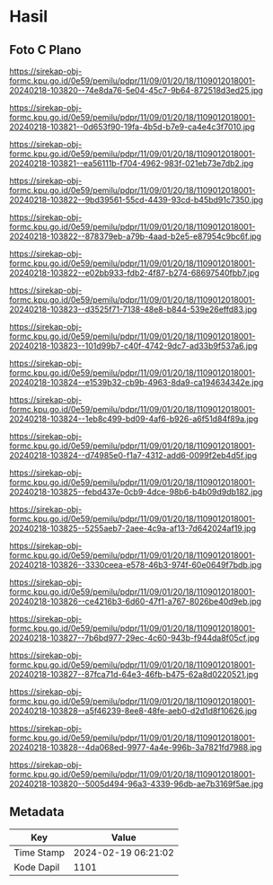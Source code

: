 # Hasil

## Foto C Plano

https://sirekap-obj-formc.kpu.go.id/0e59/pemilu/pdpr/11/09/01/20/18/1109012018001-20240218-103820--74e8da76-5e04-45c7-9b64-872518d3ed25.jpg

https://sirekap-obj-formc.kpu.go.id/0e59/pemilu/pdpr/11/09/01/20/18/1109012018001-20240218-103821--0d653f90-19fa-4b5d-b7e9-ca4e4c3f7010.jpg

https://sirekap-obj-formc.kpu.go.id/0e59/pemilu/pdpr/11/09/01/20/18/1109012018001-20240218-103821--ea56111b-f704-4962-983f-021eb73e7db2.jpg

https://sirekap-obj-formc.kpu.go.id/0e59/pemilu/pdpr/11/09/01/20/18/1109012018001-20240218-103822--9bd39561-55cd-4439-93cd-b45bd91c7350.jpg

https://sirekap-obj-formc.kpu.go.id/0e59/pemilu/pdpr/11/09/01/20/18/1109012018001-20240218-103822--878379eb-a79b-4aad-b2e5-e87954c9bc6f.jpg

https://sirekap-obj-formc.kpu.go.id/0e59/pemilu/pdpr/11/09/01/20/18/1109012018001-20240218-103822--e02bb933-fdb2-4f87-b274-68697540fbb7.jpg

https://sirekap-obj-formc.kpu.go.id/0e59/pemilu/pdpr/11/09/01/20/18/1109012018001-20240218-103823--d3525f71-7138-48e8-b844-539e26effd83.jpg

https://sirekap-obj-formc.kpu.go.id/0e59/pemilu/pdpr/11/09/01/20/18/1109012018001-20240218-103823--101d99b7-c40f-4742-9dc7-ad33b9f537a6.jpg

https://sirekap-obj-formc.kpu.go.id/0e59/pemilu/pdpr/11/09/01/20/18/1109012018001-20240218-103824--e1539b32-cb9b-4963-8da9-ca194634342e.jpg

https://sirekap-obj-formc.kpu.go.id/0e59/pemilu/pdpr/11/09/01/20/18/1109012018001-20240218-103824--1eb8c499-bd09-4af6-b926-a6f51d84f89a.jpg

https://sirekap-obj-formc.kpu.go.id/0e59/pemilu/pdpr/11/09/01/20/18/1109012018001-20240218-103824--d74985e0-f1a7-4312-add6-0099f2eb4d5f.jpg

https://sirekap-obj-formc.kpu.go.id/0e59/pemilu/pdpr/11/09/01/20/18/1109012018001-20240218-103825--febd437e-0cb9-4dce-98b6-b4b09d9db182.jpg

https://sirekap-obj-formc.kpu.go.id/0e59/pemilu/pdpr/11/09/01/20/18/1109012018001-20240218-103825--5255aeb7-2aee-4c9a-af13-7d642024af19.jpg

https://sirekap-obj-formc.kpu.go.id/0e59/pemilu/pdpr/11/09/01/20/18/1109012018001-20240218-103826--3330ceea-e578-46b3-974f-60e0649f7bdb.jpg

https://sirekap-obj-formc.kpu.go.id/0e59/pemilu/pdpr/11/09/01/20/18/1109012018001-20240218-103826--ce4216b3-6d60-47f1-a767-8026be40d9eb.jpg

https://sirekap-obj-formc.kpu.go.id/0e59/pemilu/pdpr/11/09/01/20/18/1109012018001-20240218-103827--7b6bd977-29ec-4c60-943b-f944da8f05cf.jpg

https://sirekap-obj-formc.kpu.go.id/0e59/pemilu/pdpr/11/09/01/20/18/1109012018001-20240218-103827--87fca71d-64e3-46fb-b475-62a8d0220521.jpg

https://sirekap-obj-formc.kpu.go.id/0e59/pemilu/pdpr/11/09/01/20/18/1109012018001-20240218-103828--a5f46239-8ee8-48fe-aeb0-d2d1d8f10626.jpg

https://sirekap-obj-formc.kpu.go.id/0e59/pemilu/pdpr/11/09/01/20/18/1109012018001-20240218-103828--4da068ed-9977-4a4e-996b-3a7821fd7988.jpg

https://sirekap-obj-formc.kpu.go.id/0e59/pemilu/pdpr/11/09/01/20/18/1109012018001-20240218-103820--5005d494-96a3-4339-96db-ae7b3169f5ae.jpg


## Metadata

| Key        | Value               |
| ---------- | ------------------- |
| Time Stamp | 2024-02-19 06:21:02 |
| Kode Dapil | 1101                |




